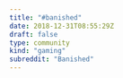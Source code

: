 ```yaml
---
title: "#banished"
date: 2018-12-31T08:55:29Z
draft: false
type: community
kind: "gaming"
subreddit: "Banished"
---
```

